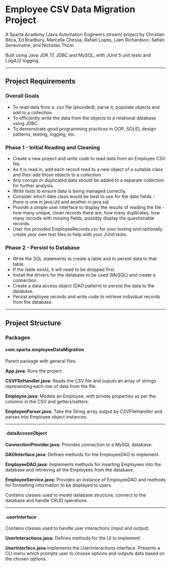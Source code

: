 # Employee CSV Data Migration Project

A Sparta Academy (Java Automation Engineers stream) project by Christian Bitca, Ed Bradbury, Marcella Chessa, Rafael Lopes, Liam Richardson, Sahan Seneviratne, and Nicholas Thom.

Built using Java JDK 17, JDBC and MySQL, with JUnit 5 unit tests and Log4J2 logging.
___________________________________________________________________________________________________________________________________________
## Project Requirements

### Overall Goals

- To read data from a .csv file (provided), parse it, populate objects and add to a collection.
- To efficiently write the data from the objects to a relational database using JDBC.
- To demonstrate good programming practices in OOP, SOLID, design patterns, testing, logging, etc.

### Phase 1 - Initial Reading and Cleaning

- Create a new project and write code to read data from an Employee CSV file.
- As it is read in, add each record read to a new object of a suitable class and then add those objects to a collection.
- Any corrupt or duplicated data should be added to a separate collection for further analysis.
- Write tests to ensure data is being managed correctly.
- Consider which date class would be best to use for the date fields - there is one in java.util and another in java.sql.
- Provide a simple user interface to display the results of reading the file - how many unique, clean records there are, how many duplicates, how many records with missing fields, possibly display the questionable records.
- User the provided EmployeeRecords.csv for your testing and optionally create your own test files to help with your JUnit tests.


### Phase 2 - Persist to Database

- Write the SQL statements to create a table and to persist data to that table.
- If the table exists, it will need to be dropped first.
- Install the drivers for the database to be used (MySQL) and create a connection.
- Create a data access object (DAO pattern) to persist the data to the database.
- Persist employee records and write code to retrieve individual records from the database.

___________________________________________________________________________________________________________________________________________

## Project Structure

### Packages

#### com.sparta.employeeDataMigration

Parent package with general files.

**App.java:** Runs the project

**CSVFIleHandler.java:** Reads the CSV file and ouputs an array of strings representing each row of data from the file.

**Employee.java:** Models an Employee, with private properties as per the columns in the CSV and getters/setters.

**EmployeeParser.java:** Take the String array output by CSVFileHandler and parses into Employee object instances.
_______________________________________________________________

#### .dataAccessObject

**ConnectionProvider.java:** Provides connection to a MySQL database.

**DAOInterface.java:** Defines methods for the EmployeeDAO to implement.

**EmployeeDAO.java:** Implements methods for inserting Employees into the database and retrieving all the Employees from the database.

**EmployeeService.java:** Provides an instance of EmployeeDAO and methods for formatting information to be displayed to users.

Contains classes used to model database structure, connect to the database and handle CRUD operations

_________________________________________________________________

#### .userInterface

Contains classes used to handle user interactions (input and output).

**UserInteractions.java:** Defines methods for the UI to implement

**UserInterface.java** Implements the UserInteractions interface. Presents a CLI menu which prompts user to choose options and outputs data based on the chosen options.
